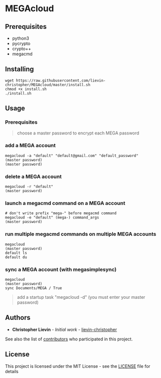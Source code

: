 # MEGAcloud

## Prerequisites

- python3
- pycrypto
- crypto++
- megacmd

## Installing

    wget https://raw.githubusercontent.com/lievin-christopher/MEGAcloud/master/install.sh
    chmod +x install.sh
    ./install.sh

## Usage

### Prerequisites

> choose a master password to encrypt each MEGA password

### add a MEGA account

    megacloud -a "default" "default@gmail.com" "default_password"
    (master password)
    (master password)

### delete a MEGA account

    megacloud -r "default"
    (master password)

### launch a megacmd command on a MEGA account

    # don't write prefix "mega-" before megacmd command
    megacloud -e "default" (mega-) command_args
    (master password)

### run multiple megacmd commands on multiple MEGA accounts

    megacloud
    (master password)
    default ls
    default du

### sync a MEGA account (with megasimplesync)

    megacloud
    (master password)
    sync Documents/MEGA / True

> add a startup task "megacloud -d" (you must enter your master password)
    
## Authors

* **Christopher Lievin** - *Initial work* - [lievin-christopher](https://github.com/lievin-christopher)

See also the list of [contributors](https://github.com/lievin-christopher/MEGAcloud/contributors) who participated in this project.

## License

This project is licensed under the MIT License - see the [LICENSE](LICENSE) file for details